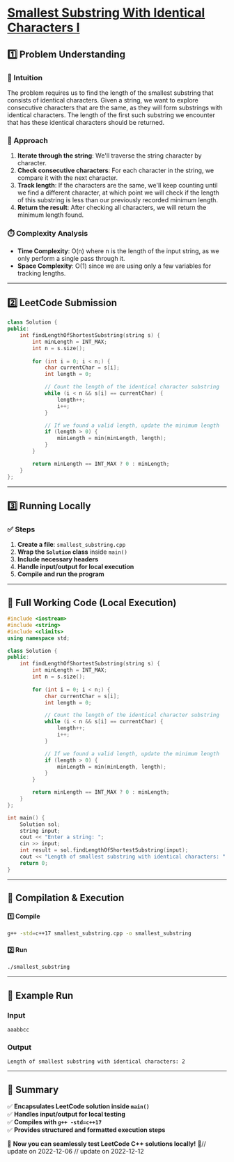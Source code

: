 # **[Smallest Substring With Identical Characters I](https://leetcode.com/problems/smallest-substring-with-identical-characters-i/description/)**  

## **1️⃣ Problem Understanding**  
### **📌 Intuition**  
The problem requires us to find the length of the smallest substring that consists of identical characters. Given a string, we want to explore consecutive characters that are the same, as they will form substrings with identical characters. The length of the first such substring we encounter that has these identical characters should be returned.

### **🚀 Approach**  
1. **Iterate through the string**: We'll traverse the string character by character.
2. **Check consecutive characters**: For each character in the string, we compare it with the next character.
3. **Track length**: If the characters are the same, we'll keep counting until we find a different character, at which point we will check if the length of this substring is less than our previously recorded minimum length.
4. **Return the result**: After checking all characters, we will return the minimum length found.

### **⏱️ Complexity Analysis**  
- **Time Complexity**: O(n) where n is the length of the input string, as we only perform a single pass through it.
- **Space Complexity**: O(1) since we are using only a few variables for tracking lengths.

---  

## **2️⃣ LeetCode Submission**  
```cpp
class Solution {
public:
    int findLengthOfShortestSubstring(string s) {
        int minLength = INT_MAX;
        int n = s.size();
        
        for (int i = 0; i < n;) {
            char currentChar = s[i];
            int length = 0;

            // Count the length of the identical character substring
            while (i < n && s[i] == currentChar) {
                length++;
                i++;
            }

            // If we found a valid length, update the minimum length
            if (length > 0) {
                minLength = min(minLength, length);
            }
        }

        return minLength == INT_MAX ? 0 : minLength;
    }
};
```  

---  

## **3️⃣ Running Locally**  
### **✅ Steps**  
1. **Create a file**: `smallest_substring.cpp`  
2. **Wrap the `Solution` class** inside `main()`  
3. **Include necessary headers**  
4. **Handle input/output for local execution**  
5. **Compile and run the program**  

---  

## **📝 Full Working Code (Local Execution)**  
```cpp
#include <iostream>
#include <string>
#include <climits>
using namespace std;

class Solution {
public:
    int findLengthOfShortestSubstring(string s) {
        int minLength = INT_MAX;
        int n = s.size();
        
        for (int i = 0; i < n;) {
            char currentChar = s[i];
            int length = 0;

            // Count the length of the identical character substring
            while (i < n && s[i] == currentChar) {
                length++;
                i++;
            }

            // If we found a valid length, update the minimum length
            if (length > 0) {
                minLength = min(minLength, length);
            }
        }

        return minLength == INT_MAX ? 0 : minLength;
    }
};

int main() {
    Solution sol;
    string input;
    cout << "Enter a string: ";
    cin >> input;
    int result = sol.findLengthOfShortestSubstring(input);
    cout << "Length of smallest substring with identical characters: " << result << endl;
    return 0;
}
```  

---  

## **🔧 Compilation & Execution**  
#### **1️⃣ Compile**  
```bash
g++ -std=c++17 smallest_substring.cpp -o smallest_substring
```  

#### **2️⃣ Run**  
```bash
./smallest_substring
```  

---  

## **🎯 Example Run**  
### **Input**  
```
aaabbcc
```  
### **Output**  
```
Length of smallest substring with identical characters: 2
```  

---  

## **📌 Summary**  
✅ **Encapsulates LeetCode solution inside `main()`**  
✅ **Handles input/output for local testing**  
✅ **Compiles with `g++ -std=c++17`**  
✅ **Provides structured and formatted execution steps**  

🚀 **Now you can seamlessly test LeetCode C++ solutions locally!** 🚀// update on 2022-12-06
// update on 2022-12-12
